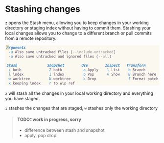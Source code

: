 # Stashing changes

`z` opens the Stash menu, allowing you to keep changes in your working directory or staging index without having to commit them.  Stashing your local changes allows you to change to a different branch or pull commits from a remote repository.

![Spacemacs Magit - stashing menu](/images/spacemacs-magit-stash-menu.png)

`z` will stash all the changes in your local working directory and everything you have staged.

`i` stashes the changes that are staged, `w` stashes only the working directory

> #### TODO::work in progress, sorry
> - difference between stash and snapshot
> - apply, pop drop
